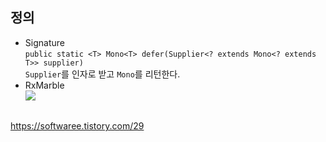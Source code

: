 ## 정의
- Signature  
  `public static <T> Mono<T> defer(Supplier<? extends Mono<? extends T>> supplier)`  
  `Supplier`를 인자로 받고 `Mono`를 리턴한다.
- RxMarble  
![](https://projectreactor.io/docs/core/release/api/reactor/core/publisher/doc-files/marbles/deferForMono.svg)

##

https://softwaree.tistory.com/29
